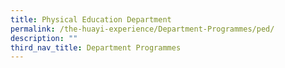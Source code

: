```yaml
---
title: Physical Education Department
permalink: /the-huayi-experience/Department-Programmes/ped/
description: ""
third_nav_title: Department Programmes
---
```

